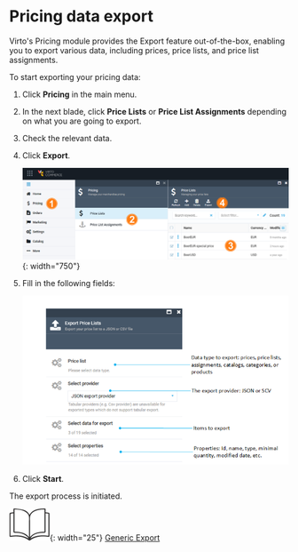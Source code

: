 # Pricing data export

Virto's Pricing module provides the Export feature out-of-the-box, enabling you to export various data, including prices, price lists, and price list assignments.

To start exporting your pricing data:

1. Click **Pricing** in the main menu. 
1. In the next blade, click **Price Lists** or **Price List Assignments** depending on what you are going to export.
1. Check the relevant data.
1. Click **Export**.

	![Exporting pricing data](media/pricing-data-export1.png){: width="750"}

1. Fill in the following fields:

	![Export screen](media/pricing-data-export2.png)

1. Click **Start**.

The export process is initiated.

![Readmore](media/readmore.png){: width="25"} [Generic Export](../generic-export/overview.md)